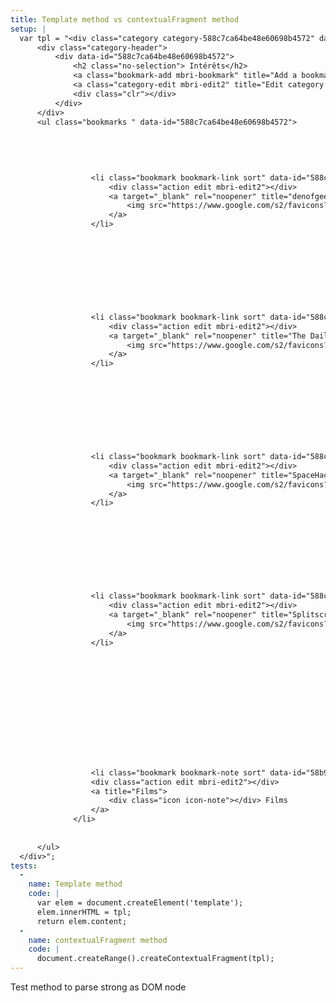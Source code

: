 ```yaml
---
title: Template method vs contextualFragment method
setup: |
  var tpl = "<div class="category category-588c7ca64be48e60698b4572" data-id="588c7ca64be48e60698b4572" style="position: absolute; left: 0px; top: 0px;">
      <div class="category-header">
          <div data-id="588c7ca64be48e60698b4572">
              <h2 class="no-selection"> Intérêts</h2>
              <a class="bookmark-add mbri-bookmark" title="Add a bookmark"></a>
              <a class="category-edit mbri-edit2" title="Edit category Intérêts"></a>
              <div class="clr"></div>
          </div>
      </div>
      <ul class="bookmarks " data-id="588c7ca64be48e60698b4572">
          
          
  
              
  
                  <li class="bookmark bookmark-link sort" data-id="588c7ca64be48e60698b4574">
                      <div class="action edit mbri-edit2"></div>
                      <a target="_blank" rel="noopener" title="denofgeek.com" href="http://www.denofgeek.com/">
                          <img src="https://www.google.com/s2/favicons?domain=http://www.denofgeek.com" width="16" height="16" alt="denofgeek.com"> denofgeek.com
                      </a>
                  </li>
              
  
              
  
              
          
  
              
  
                  <li class="bookmark bookmark-link sort" data-id="588c7ca64be48e60698b4573">
                      <div class="action edit mbri-edit2"></div>
                      <a target="_blank" rel="noopener" title="The Dailymars" href="http://www.dailymars.net/">
                          <img src="https://www.google.com/s2/favicons?domain=http://www.dailymars.net" width="16" height="16" alt="The Dailymars"> The Dailymars
                      </a>
                  </li>
              
  
              
  
              
          
  
              
  
                  <li class="bookmark bookmark-link sort" data-id="588c7ca64be48e60698b4575">
                      <div class="action edit mbri-edit2"></div>
                      <a target="_blank" rel="noopener" title="SpaceHack" href="http://spacehack.org/">
                          <img src="https://www.google.com/s2/favicons?domain=http://spacehack.org" width="16" height="16" alt="SpaceHack"> SpaceHack
                      </a>
                  </li>
              
  
              
  
              
          
  
              
  
                  <li class="bookmark bookmark-link sort" data-id="588c7ca64be48e60698b4576">
                      <div class="action edit mbri-edit2"></div>
                      <a target="_blank" rel="noopener" title="Splitscreen" href="http://www.splitscreenpodcast.com/">
                          <img src="https://www.google.com/s2/favicons?domain=http://www.splitscreenpodcast.com" width="16" height="16" alt="Splitscreen"> Splitscreen
                      </a>
                  </li>
              
  
              
  
              
          
  
              
  
              
  
              
  
                  <li class="bookmark bookmark-note sort" data-id="58b935884be48e885a8b4567">
                  <div class="action edit mbri-edit2"></div>
                  <a title="Films">
                      <div class="icon icon-note"></div> Films
                  </a>
              </li>
              
          
      </ul>
  </div>";
tests:
  -
    name: Template method
    code: |
      var elem = document.createElement('template');
      elem.innerHTML = tpl;
      return elem.content;
  -
    name: contextualFragment method
    code: |
      document.createRange().createContextualFragment(tpl);
---
```

Test method to parse strong as DOM node
